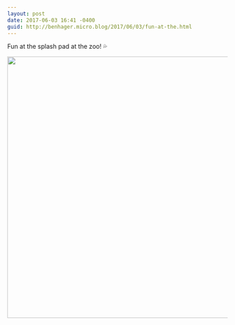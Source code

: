 ```yaml
---
layout: post
date: 2017-06-03 16:41 -0400
guid: http://benhager.micro.blog/2017/06/03/fun-at-the.html
---
```

Fun at the splash pad at the zoo! 💦

<img src="http://benhager.micro.blog/uploads/2017/3514014cec.jpg" width="600" height="600" style="height: auto" />
